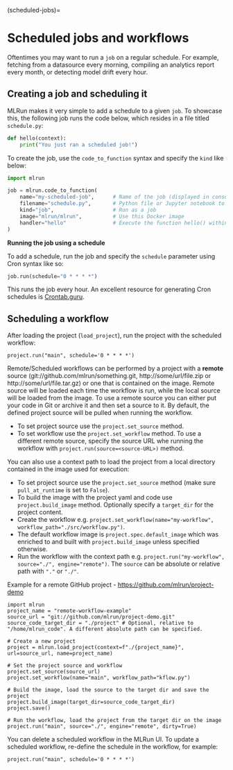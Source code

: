(scheduled-jobs)=
# Scheduled jobs and workflows

Oftentimes you may want to run a `job` on a regular schedule. For example, fetching from a datasource every morning, compiling an analytics report every month, or detecting model drift every hour.

## Creating a job and scheduling it

MLRun makes it very simple to add a schedule to a given `job`. To showcase this, the following job runs the code below, which resides in a file titled `schedule.py`:

```python
def hello(context):
    print("You just ran a scheduled job!")
```

To create the job, use the `code_to_function` syntax and specify the `kind` like below:

```python
import mlrun

job = mlrun.code_to_function(
    name="my-scheduled-job",      # Name of the job (displayed in console and UI)
    filename="schedule.py",       # Python file or Jupyter notebook to run
    kind="job",                   # Run as a job
    image="mlrun/mlrun",          # Use this Docker image
    handler="hello"               # Execute the function hello() within code.py
)
```

**Running the job using a schedule**

To add a schedule, run the job and specify the `schedule` parameter using Cron syntax like so:

```python
job.run(schedule="0 * * * *")
```

This runs the job every hour. An excellent resource for generating Cron schedules is [Crontab.guru](https://crontab.guru/).

## Scheduling a workflow

After loading the project (`load_project`), run the project with the scheduled workflow:

```
project.run("main", schedule='0 * * * *')
```

Remote/Scheduled workflows can be performed by a project with a **remote** source (git://github.com/mlrun/something.git, http://some/url/file.zip or http://some/url/file.tar.gz) or one that is contained on the image. Remote source will be loaded each time the workflow is run, while the local source will be loaded from the image. 
To use a remote source you can either put your code in Git or archive it and then set a source to it. By default, the defined project source will be pulled when running the workflow.
* To set project source use the `project.set_source` method.
* To set workflow use the `project.set_workflow` method.
To use a different remote source, specify the source URL whe running the workflow with `project.run(source=<source-URL>)` method.

You can also use a context path to load the project from a local directory contained in the image used for execution:
* To set project source use the `project.set_source` method (make sure `pull_at_runtime` is set to `False`).
* To build the image with the project yaml and code use `project.build_image` method. Optionally specify a `target_dir` for the project content.
* Create the workflow e.g. `project.set_workflow(name="my-workflow", workflow_path="./src/workflow.py")`.
* The default workflow image is `project.spec.default_image` which was enriched to and built with `project.build_image` unless specified otherwise.
* Run the workflow with the context path e.g. `project.run("my-workflow", source="./", engine="remote")`. The `source` can be absolute or relative path with `"."` or `"./"`.

Example for a remote GitHub project - https://github.com/mlrun/project-demo

```
import mlrun
project_name = "remote-workflow-example"
source_url = "git://github.com/mlrun/project-demo.git"
source_code_target_dir = "./project" # Optional, relative to "/home/mlrun_code". A different absolute path can be specified.

# Create a new project
project = mlrun.load_project(context=f"./{project_name}", url=source_url, name=project_name)

# Set the project source and workflow
project.set_source(source_url)
project.set_workflow(name="main", workflow_path="kflow.py")

# Build the image, load the source to the target dir and save the project
project.build_image(target_dir=source_code_target_dir)
project.save()

# Run the workflow, load the project from the target dir on the image
project.run("main", source="./", engine="remote", dirty=True)
```

You can delete a scheduled workflow in the MLRun UI. To update a scheduled workflow, re-define the schedule in the workflow, for example:

```
project.run("main", schedule='0 * * * *')
```